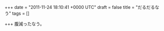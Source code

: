 
+++
date = "2011-11-24 18:10:41 +0000 UTC"
draft = false
title = "だるだるなう"
tags = []

+++
腹減ったなう。


